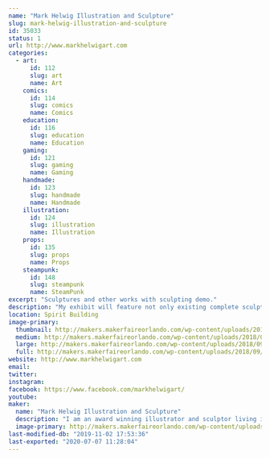 ```yaml
---
name: "Mark Helwig Illustration and Sculpture"
slug: mark-helwig-illustration-and-sculpture
id: 35033
status: 1
url: http://www.markhelwigart.com
categories:
  - art:
      id: 112
      slug: art
      name: Art
    comics:
      id: 114
      slug: comics
      name: Comics
    education:
      id: 116
      slug: education
      name: Education
    gaming:
      id: 121
      slug: gaming
      name: Gaming
    handmade:
      id: 123
      slug: handmade
      name: Handmade
    illustration:
      id: 124
      slug: illustration
      name: Illustration
    props:
      id: 135
      slug: props
      name: Props
    steampunk:
      id: 148
      slug: steampunk
      name: SteamPunk
excerpt: "Sculptures and other works with sculpting demo."
description: "My exhibit will feature not only existing complete sculptures, paintings and drawing but I will also be working on a sculpture through the show and answering questions during the demonstration."
location: Spirit Building
image-primary:
  thumbnail: http://makers.makerfaireorlando.com/wp-content/uploads/2018/09/New-Sculptures-for-Dragon-Con-2018-150x150.jpg
  medium: http://makers.makerfaireorlando.com/wp-content/uploads/2018/09/New-Sculptures-for-Dragon-Con-2018-268x300.jpg
  large: http://makers.makerfaireorlando.com/wp-content/uploads/2018/09/New-Sculptures-for-Dragon-Con-2018-914x1024.jpg
  full: http://makers.makerfaireorlando.com/wp-content/uploads/2018/09/New-Sculptures-for-Dragon-Con-2018.jpg
website: http://www.markhelwigart.com
email: 
twitter: 
instagram: 
facebook: https://www.facebook.com/markhelwigart/
youtube: 
maker:
  name: "Mark Helwig Illustration and Sculpture"
  description: "I am an award winning illustrator and sculptor living in the greater Orlando area. My specialization is fantasy and horror with a touch of the whimsical and a focus on character. I have won multiple awards at shows like Dragon Con and my clients range from small game companies to large publishers such as Oxford University press and private collectors all over the world."
  image-primary: http://makers.makerfaireorlando.com/wp-content/uploads/2018/09/Mark-Helwig-banner-1-1024x433.jpg
last-modified-db: "2019-11-02 17:53:36"
last-exported: "2020-07-07 11:28:04"
---
```

